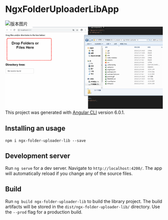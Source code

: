 # NgxFolderUploaderLibApp
![版本图片](https://www.npmjs.com/package/ngx-folder-uploader-lib)
![image](https://github.com/ft115637850/ngx-folder-uploader/blob/master/preview.gif)
This project was generated with [Angular CLI](https://github.com/angular/angular-cli) version 6.0.1.

## Installing an usage
`npm i ngx-folder-uploader-lib --save`

## Development server

Run `ng serve` for a dev server. Navigate to `http://localhost:4200/`. The app will automatically reload if you change any of the source files.

## Build

Run `ng build ngx-folder-uploader-lib` to build the library project. The build artifacts will be stored in the `dist/ngx-folder-uploader-lib/` directory. Use the `--prod` flag for a production build.
